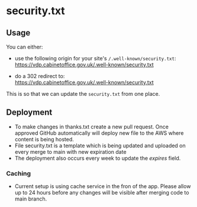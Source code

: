 # security.txt

## Usage

You can either:
- use the following origin for your site's
`/.well-known/security.txt`:  
https://vdp.cabinetoffice.gov.uk/.well-known/security.txt

- do a 302 redirect to:  
https://vdp.cabinetoffice.gov.uk/.well-known/security.txt

This is so that we can update the `security.txt` from one place.

## Deployment

- To make changes in thanks.txt create a new pull request. Once approved GitHub automatically will deploy new file to the AWS where content is being hosted.
- File security.txt is a template which is being updated and uploaded on every merge to main with new expiration date
- The deployment also occurs every week to update the _expires_ field.

### Caching

- Current setup is using cache service in the fron of the app. Please allow up to 24 hours before any changes will be visible after merging code to main branch.